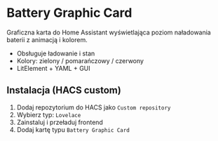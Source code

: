 # Battery Graphic Card

Graficzna karta do Home Assistant wyświetlająca poziom naładowania baterii z animacją i kolorem.

- Obsługuje ładowanie i stan
- Kolory: zielony / pomarańczowy / czerwony
- LitElement + YAML + GUI

## Instalacja (HACS custom)

1. Dodaj repozytorium do HACS jako `Custom repository`
2. Wybierz typ: `Lovelace`
3. Zainstaluj i przeładuj frontend
4. Dodaj kartę typu `Battery Graphic Card`
